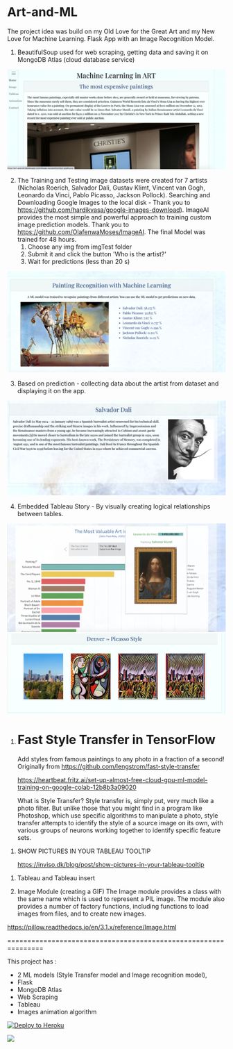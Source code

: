 # Art-and-ML

The project idea was build on my Old Love for the Great Art and my New Love for Machine Learning. Flask App with an Image Recognition Model.

1.  BeautifulSoup used for web scraping, getting data and saving it on MongoDB Atlas (cloud database service)

![Screenshot](Screenshots/1.png)

2. The Training and Testing image datasets were created for 7 artists (Nicholas Roerich, Salvador Dali, Gustav Klimt, Vincent van Gogh, Leonardo da Vinci, Pablo Picasso, Jackson Pollock). Searching and Downloading Google Images to the local disk - Thank you to https://github.com/hardikvasa/google-images-download).
   ImageAI provides the most simple and powerful approach to training custom image prediction models. Thank you to https://github.com/OlafenwaMoses/ImageAI. The final Model was trained for 48 hours.
   1. Choose any img from imgTest folder
   2. Submit it and click the button 'Who is the artist?'
   3. Wait for predictions (less than 20 s)

![Screenshot](Screenshots/2.png)

3. Based on prediction - collecting data about the artist from dataset and displaying it on the app.

![Screenshot](Screenshots/3.png)

4. Embedded Tableau Story - By visually creating logical relationships between tables.

![Screenshot](Screenshots/4.png)
![Screenshot](Screenshots/5.png)

1.  # Fast Style Transfer in TensorFlow

    Add styles from famous paintings to any photo in a fraction of a second!
    Originally from https://github.com/lengstrom/fast-style-transfer

    https://heartbeat.fritz.ai/set-up-almost-free-cloud-gpu-ml-model-training-on-google-colab-12b8b3a09020

    What is Style Transfer?
    Style transfer is, simply put, very much like a photo filter. But unlike those that you might find in a program like Photoshop, which use specific algorithms to manipulate a photo, style transfer attempts to identify the style of a source image on its own, with various groups of neurons working together to identify specific feature sets.

1)  SHOW PICTURES IN YOUR TABLEAU TOOLTIP

    https://inviso.dk/blog/post/show-pictures-in-your-tableau-tooltip

1.  Tableau and Tableau insert

1.  Image Module (creating a GIF)
    The Image module provides a class with the same name which is used to represent a PIL image. The module also provides a number of factory functions, including functions to load images from files, and to create new images.

https://pillow.readthedocs.io/en/3.1.x/reference/Image.html

===============================================================

This project has :

- 2 ML models (Style Transfer model and Image recognition model),
- Flask
- MongoDB Atlas
- Web Scraping
- Tableau
- Images animation algorithm

[![Deploy to Heroku](https://www.herokucdn.com/deploy/button.png)](https://heroku.com/deploy)

![](/static/img/Denver-Picasso/DenverPicasso.gif)
